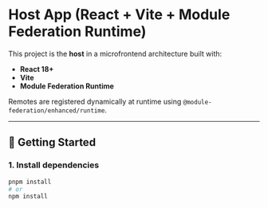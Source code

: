 # Host App (React + Vite + Module Federation Runtime)

This project is the **host** in a microfrontend architecture built with:

- **React 18+**
- **Vite**
- **Module Federation Runtime**

Remotes are registered dynamically at runtime using `@module-federation/enhanced/runtime`.

---

## 🚀 Getting Started

### 1. Install dependencies

```bash
pnpm install
# or
npm install
```
